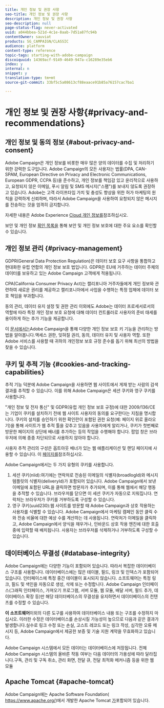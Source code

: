 ```yaml
---
title: 개인 정보 및 권장 사항
seo-title: 개인 정보 및 권장 사항
description: 개인 정보 및 권장 사항
seo-description: null
page-status-flag: never-activated
uuid: a044bbea-521d-4c1e-8aab-7d51a87fc94b
contentOwner: sauviat
products: SG_CAMPAIGN/CLASSIC
audience: platform
content-type: reference
topic-tags: starting-with-adobe-campaign
discoiquuid: 14369acf-9149-4649-947a-c16289e35eb6
index: y
internal: n
snippet: y
translation-type: tm+mt
source-git-commit: 33bf5c5a08613cf88eaace91b85a76157cac7ba1

---
```



# 개인 정보 및 권장 사항{#privacy-and-recommendations}

## 개인 정보 및 동의 정보 {#about-privacy-and-consent}

Adobe Campaign은 개인 정보를 비롯한 매우 많은 양의 데이터를 수집 및 처리하기 위한 강력한 도구입니다. Adobe Campaign의 모든 사용자는 법률(DPA, CAN-SPAM, European Directive on Privacy and Electronic Communications, European GDPR, CCPA 등)을 준수하고, 개인 정보를 책임감 있고 윤리적으로 사용하고, 요청되지 않은 이메일, 푸시 알림 및 SMS 메시지(&quot;스팸&quot;)를 보내지 않도록 권장하고 있습니다. Adobe는 고객 라이프타임 가치 및 충성도 향상을 위한 허가 마케팅의 원칙을 강력하게 신뢰하며, 따라서 Adobe Campaign을 사용하여 요청되지 않은 메시지를 전송하는 것을 엄격히 금지합니다.

자세한 내용은 Adobe Experience [Cloud 개인 정보를](https://www.adobe.com/privacy/marketing-cloud.html)참조하십시오.

보안 및 개인 정보 [확인 목록을](https://docs.campaign.adobe.com/doc/AC/getting_started/EN/security.html) 통해 보안 및 개인 정보 보호에 대한 주요 요소를 확인할 수 있습니다.

## 개인 정보 관리 {#privacy-management}

GDPR(General Data Protection Regulation)은 데이터 보호 요구 사항을 통합하고 현대화한 유럽 연합의 개인 정보 보호 법입니다. GDPR은 EU에 거주하는 데이터 주체의 데이터를 보유하고 있는 Adobe Campaign 고객에게 적용됩니다.

CPA(California Consumer Privacy Act)는 캘리포니아 거주자들에게 개인 정보와 관련하여 새로운 권리를 제공하고 캘리포니아에서 사업을 수행하는 특정 업체에 데이터 보호 책임을 부과합니다.

동의 관리, 데이터 유지 설정 및 권한 관리 이외에도 Adobe는 데이터 프로세서로서의 역할에 따라 특정 개인 정보 보호 요청에 대해 데이터 컨트롤러로 사용자의 준비 태세를 용이하게 하는 추가 기능을 제공합니다.

이 [문서에서는](https://helpx.adobe.com/campaign/kb/acc-privacy.html)Adobe Campaign을 통해 다양한 개인 정보 보호 키 기능을 관리하는 방법을 알아봅니다.액세스 권한, 잊혀질 권리, 동의, 데이터 유지 및 사용자 역할. 또한 Adobe 서비스를 사용할 때 귀하의 개인정보 보호 규정 준수를 돕기 위해 최선의 방법을 찾을 수 있습니다.

## 쿠키 및 추적 기능 {#cookies-and-tracking-capabilities}

추적 기능 덕분에 Adobe Campaign을 사용하면 웹 사이트에서 게재 받는 사람의 검색 결과를 추적할 수 있습니다. 이를 위해 Adobe Campaign은 세션 쿠키와 영구 쿠키를 사용합니다.

&quot;개인 정보 및 전자 통신&quot; 및 GDPR(유럽 개인 정보 보호 규정)에 대한 2009/136/CE는 기업이 쿠키를 설치하기 전에 웹 사이트 사용자의 동의를 요구한다는 지침을 명시합니다. 쿠키의 설치를 승인하기 위한 확인란이 포함된 권한 요청(예: 페이지 위로 올라오기)을 통해 사이트가 웹 추적 툴을 갖추고 있음을 사용자에게 알리거나, 쿠키가 첫번째로 방문한 페이지의 상단에 배너를 추가하는 등의 작업을 수행해야 합니다. 팝업 창은 브라우저에 의해 종종 차단되므로 사용하지 않아야 합니다.

사용자 추적 관리의 구성은 옵트아웃 배너가 있는 웹 애플리케이션 및 랜딩 페이지에 사용할 수 있습니다. 이 [페이지를](../../web/using/web-application-tracking-opt-out.md)참조하십시오.

Adobe Campaign에서는 두 가지 유형의 쿠키를 사용합니다.

1. 세션 쿠키(nlid):여기에는 연락처로 전송된 이메일의 식별자(broadlogId)와 메시지 템플릿의 식별자(deliveryId)가 포함되어 있습니다. Adobe Campaign에서 보낸 이메일에 포함된 URL을 클릭하면 방문자가 추가되며, 이를 통해 웹에서 해당 행동을 추적할 수 있습니다. 브라우저를 닫으면 이 세션 쿠키가 자동으로 지워집니다. 연락처는 브라우저가 쿠키를 거부하도록 구성할 수 있습니다.
1. 영구 쿠키(uuid230):웹 사이트를 방문할 때 Adobe Campaign과 상호 작용하는 사용자를 식별할 수 있습니다. Adobe Campaign에서 마케팅 캠페인 동안 클릭 수와 전송 비율에 대한 예상 수를 계산하는 데 사용됩니다. 연락처가 이메일을 클릭하고, Adobe Campaign에서 양식을 채우거나, 인바운드 상호 작용 엔진에 대한 호출 중에 입력할 때 배치됩니다. 사용자는 브라우저를 삭제하거나 거부하도록 구성할 수 있습니다.

## 데이터베이스 무결성 {#database-integrity}

Adobe Campaign에는 다양한 기능이 포함되어 있습니다. 따라서 복잡한 데이터베이스 구조를 사용합니다. 데이터베이스에는 많은 테이블, 필드, 링크 및 인덱스가 포함되어 있습니다. 인터페이스에 특정 중간 테이블이 표시되지 않습니다. 소프트웨어는 특정 링크, 필드 및 색인을 자동으로 생성, 삭제 또는 수정합니다. Adobe Campaign 인터페이스(그래픽 인터페이스, 가져오기 프로그램, 서버 모듈, 웹 모듈, 배달 서버, 필드 추가, 데이터베이스 확장 등)만 해당 데이터베이스의 무결성을 유지하면서 데이터베이스의 컨텐츠를 수정할 수 있습니다.

**이 소프트웨어**&#x200B;이외의 다른 도구를 사용하여 데이터베이스 내용 또는 구조를 수정하지 마십시오. 이러한 수정은 데이터베이스를 손상시킬 가능성이 높으므로 다음과 같은 결과가 발생합니다.실수로 링크 수정 또는 손실, 고스트 레코드 또는 링크 작성, 심각한 오류 메시지 등, Adobe Campaign에서 제공한 보증 및 기술 지원 계약을 무효화하고 있습니다.

Adobe Campaign 시스템에서 모든 데이터는 데이터베이스에 저장됩니다. 전체 Adobe Campaign 시스템의 올바른 작동 여부는 다음 데이터의 가용성에 따라 달라집니다.구독, 관리 및 구독 취소, 관리 화면, 전달 큐, 전달 최적화 메커니즘 등을 위한 웹 모듈

## Apache Tomcat {#apache-tomcat}

Adobe Campaign에는 Apache Software Foundation( https://www.apache.org/)에서 개발한 Apache Tomcat [가](https://www.apache.org/)포함되어 있습니다.
